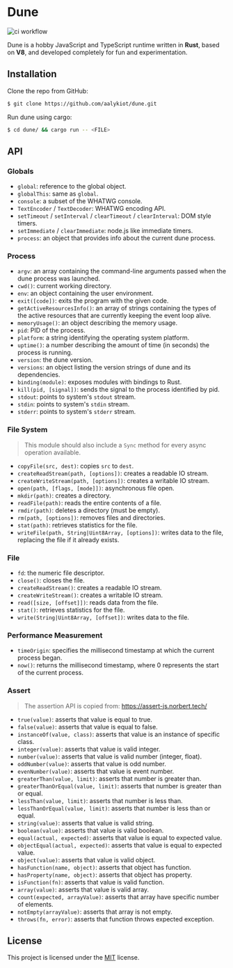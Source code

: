 # Dune

![ci workflow](https://github.com/aalykiot/dune/actions/workflows/ci.yml/badge.svg)

Dune is a hobby JavaScript and TypeScript runtime written in **Rust**, based on **V8**, and developed completely for fun and experimentation.

## Installation

Clone the repo from GitHub:

```bash
$ git clone https://github.com/aalykiot/dune.git
```

Run dune using cargo:

```bash
$ cd dune/ && cargo run -- <FILE>
```

## API

### Globals

- `global`: reference to the global object.
- `globalThis`: same as `global`.
- `console`: a subset of the WHATWG console.
- `TextEncoder` / `TextDecoder`: WHATWG encoding API.
- `setTimeout` / `setInterval` / `clearTimeout` / `clearInterval`: DOM style timers.
- `setImmediate` / `clearImmediate`: node.js like immediate timers.
- `process`: an object that provides info about the current dune process.

### Process

- `argv`: an array containing the command-line arguments passed when the dune process was launched.
- `cwd()`: current working directory.
- `env`: an object containing the user environment.
- `exit([code])`: exits the program with the given code.
- `getActiveResourcesInfo()`: an array of strings containing the types of the active resources that are currently keeping the event loop alive.
- `memoryUsage()`: an object describing the memory usage.
- `pid`: PID of the process.
- `platform`: a string identifying the operating system platform.
- `uptime()`: a number describing the amount of time (in seconds) the process is running.
- `version`: the dune version.
- `versions`: an object listing the version strings of dune and its dependencies.
- `binding(module)`: exposes modules with bindings to Rust.
- `kill(pid, [signal])`: sends the signal to the process identified by pid.
- `stdout`: points to system's `stdout` stream.
- `stdin`: points to system's `stdin` stream.
- `stderr`: points to system's `stderr` stream.

### File System

> This module should also include a `Sync` method for every async operation available.

- `copyFile(src, dest)`: copies `src` to `dest`.
- `createReadStream(path, [options])`: creates a readable IO stream.
- `createWriteStream(path, [options])`: creates a writable IO stream.
- `open(path, [flags, [mode]])`: asynchronous file open.
- `mkdir(path)`: creates a directory.
- `readFile(path)`: reads the entire contents of a file.
- `rmdir(path)`: deletes a directory (must be empty).
- `rm(path, [options])`: removes files and directories.
- `stat(path)`: retrieves statistics for the file.
- `writeFile(path, String|Uint8Array, [options])`: writes data to the file, replacing the file if it already exists.

### File

- `fd`: the numeric file descriptor.
- `close()`: closes the file.
- `createReadStream()`: creates a readable IO stream.
- `createWriteStream()`: creates a writable IO stream.
- `read([size, [offset]])`: reads data from the file.
- `stat()`: retrieves statistics for the file.
- `write(String|Uint8Array, [offset])`: writes data to the file.

### Performance Measurement

- `timeOrigin`: specifies the millisecond timestamp at which the current process began.
- `now()`: returns the millisecond timestamp, where 0 represents the start of the current process.

### Assert

> The assertion API is copied from: https://assert-js.norbert.tech/

- `true(value)`: asserts that value is equal to true.
- `false(value)`: asserts that value is equal to false.
- `instanceOf(value, class)`: asserts that value is an instance of specific class.
- `integer(value)`: asserts that value is valid integer.
- `number(value)`: asserts that value is valid number (integer, float).
- `oddNumber(value)`: asserts that value is odd number.
- `evenNumber(value)`: asserts that value is event number.
- `greaterThan(value, limit)`: asserts that number is greater than.
- `greaterThanOrEqual(value, limit)`: asserts that number is greater than or equal.
- `lessThan(value, limit)`: asserts that number is less than.
- `lessThanOrEqual(value, limit)`: asserts that number is less than or equal.
- `string(value)`: asserts that value is valid string.
- `boolean(value)`: asserts that value is valid boolean.
- `equal(actual, expected)`: asserts that value is equal to expected value.
- `objectEqual(actual, expected)`: asserts that value is equal to expected value.
- `object(value)`: asserts that value is valid object.
- `hasFunction(name, object)`: asserts that object has function.
- `hasProperty(name, object)`: asserts that object has property.
- `isFunction(fn)`: asserts that value is valid function.
- `array(value)`: asserts that value is valid array.
- `count(expected, arrayValue)`: asserts that array have specific number of elements.
- `notEmpty(arrayValue)`: asserts that array is not empty.
- `throws(fn, error)`: asserts that function throws expected exception.

## License

This project is licensed under the <a href="./LICENSE.md">MIT</a> license.
